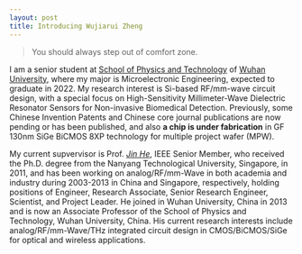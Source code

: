 ```yaml
---
layout: post
title: Introducing Wujiarui Zheng
---
```


> You should always step out of comfort zone.


I am a senior student at [School of Physics and Technology](http://physics.whu.edu.cn/en/Home.htm) of [Wuhan University](https://en.whu.edu.cn/),  where my major is Microelectronic Engineering,  expected to graduate in 2022.  My research interest is Si-based RF/mm-wave circuit design, with a special focus on High-Sensitivity Millimeter-Wave Dielectric Resonator Sensors for Non-invasive Biomedical Detection. Previously, some Chinese Invention Patents and Chinese core journal publications are now pending or has been published, and also **a chip is under fabrication** in GF 130nm SiGe BiCMOS 8XP technology for multiple project wafer (MPW).

My current supvervisor is Prof. [_Jin He_](https://ieeexplore.ieee.org/author/37404360500), IEEE Senior Member, who received the Ph.D. degree from the Nanyang Technological University, Singapore, in 2011, and has been working on analog/RF/mm-Wave in both academia and industry during 2003-2013 in China and Singapore, respectively, holding positions of Engineer, Research Associate, Senior Research Engineer, Scientist, and Project Leader. He joined in Wuhan University, China in 2013 and is now an Associate Professor of the School of Physics and Technology, Wuhan University, China. His current research interests include analog/RF/mm-Wave/THz integrated circuit design in CMOS/BiCMOS/SiGe for optical and wireless applications.